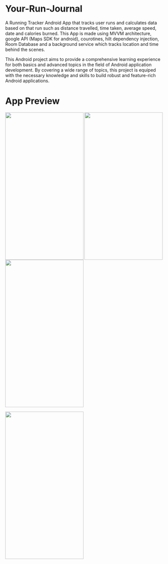 # Your-Run-Journal
A Running Tracker Android App that tracks user runs and calculates data based on that run such as distance travelled, time taken, average speed, date and calories burned.
This App is made using MVVM architecture, google API (Maps SDK for android), courotines, hilt dependency injection, Room Database and a background service which tracks location and time behind the scenes.

This Android project aims to provide a comprehensive learning experience for both basics and advanced topics in the field of Android application development. By covering a wide range of topics, this project is equiped with the necessary knowledge and skills to build robust and feature-rich Android applications.

# App Preview

<!-- ![image](https://github.com/Rupak1703/Your-Run-Journal/assets/121379796/c569807b-912f-4825-b71f-b021366d5abb = 100X100) -->
<a href="url"><img src="https://github.com/Rupak1703/Your-Run-Journal/assets/121379796/c569807b-912f-4825-b71f-b021366d5abb" align="left" height="468" width="248" ></a>

<a href="url"><img src="https://github.com/Rupak1703/Your-Run-Journal/assets/121379796/424f5380-80ee-44b7-ad81-074c312b1b12" align="left" height="468" width="248" ></a>

<a href="url"><img src="https://github.com/Rupak1703/Your-Run-Journal/assets/121379796/61156165-8c2c-43ad-9b79-effb977441b9" align="" height="468" width="248" ></a>

<a href="url"><img src="https://github.com/Rupak1703/Your-Run-Journal/assets/121379796/5e0f1b3a-3d2a-40b4-baf3-df665d586a66" align="" height="468" width="248" ></a>
